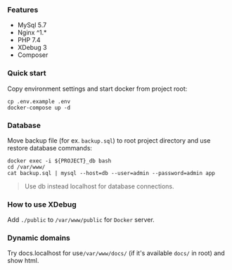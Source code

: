 ### Features
- MySql 5.7
- Nginx ^1.*
- PHP 7.4
- XDebug 3
- Composer

### Quick start
Copy environment settings and start docker from project root:
```
cp .env.example .env
docker-compose up -d
```

### Database
Move backup file (for ex. `backup.sql`) to root project directory and use restore database commands:
```
docker exec -i ${PROJECT}_db bash
cd /var/www/
cat backup.sql | mysql --host=db --user=admin --password=admin app
```
> Use db instead localhost for database connections.

### How to use XDebug
Add `./public` to `/var/www/public` for `Docker` server.

### Dynamic domains
Try docs.localhost for use`/var/www/docs/` (if it's available `docs/` in root) and show html.

